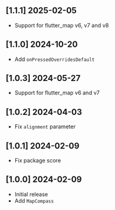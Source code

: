## [1.1.1] 2025-02-05

- Support for flutter_map v6, v7 and v8

## [1.1.0] 2024-10-20

- Add `onPressedOverridesDefault`

## [1.0.3] 2024-05-27

- Support for flutter_map v6 and v7

## [1.0.2] 2024-04-03

- Fix `alignment` parameter

## [1.0.1] 2024-02-09

- Fix package score

## [1.0.0] 2024-02-09

- Initial release
- Add `MapCompass`